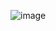 ![image](https://user-images.githubusercontent.com/52594760/112264297-04f37c80-8cb4-11eb-816c-afc4b98a8f5f.png)
